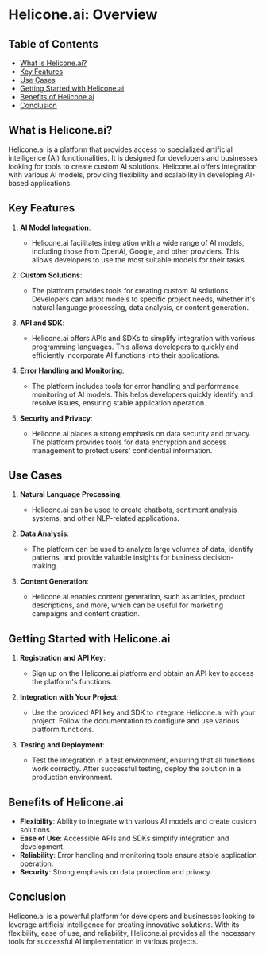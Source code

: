 # Helicone.ai: Overview

## Table of Contents

- [What is Helicone.ai?](#what-is-heliconeai)
- [Key Features](#key-features)
- [Use Cases](#use-cases)
- [Getting Started with Helicone.ai](#getting-started-with-heliconeai)
- [Benefits of Helicone.ai](#benefits-of-heliconeai)
- [Conclusion](#conclusion)

## What is Helicone.ai?

Helicone.ai is a platform that provides access to specialized artificial intelligence (AI) functionalities. It is designed for developers and businesses looking for tools to create custom AI solutions. Helicone.ai offers integration with various AI models, providing flexibility and scalability in developing AI-based applications.

## Key Features

1. **AI Model Integration**:
   - Helicone.ai facilitates integration with a wide range of AI models, including those from OpenAI, Google, and other providers. This allows developers to use the most suitable models for their tasks.

2. **Custom Solutions**:
   - The platform provides tools for creating custom AI solutions. Developers can adapt models to specific project needs, whether it's natural language processing, data analysis, or content generation.

3. **API and SDK**:
   - Helicone.ai offers APIs and SDKs to simplify integration with various programming languages. This allows developers to quickly and efficiently incorporate AI functions into their applications.

4. **Error Handling and Monitoring**:
   - The platform includes tools for error handling and performance monitoring of AI models. This helps developers quickly identify and resolve issues, ensuring stable application operation.

5. **Security and Privacy**:
   - Helicone.ai places a strong emphasis on data security and privacy. The platform provides tools for data encryption and access management to protect users' confidential information.

## Use Cases

1. **Natural Language Processing**:
   - Helicone.ai can be used to create chatbots, sentiment analysis systems, and other NLP-related applications.

2. **Data Analysis**:
   - The platform can be used to analyze large volumes of data, identify patterns, and provide valuable insights for business decision-making.

3. **Content Generation**:
   - Helicone.ai enables content generation, such as articles, product descriptions, and more, which can be useful for marketing campaigns and content creation.

## Getting Started with Helicone.ai

1. **Registration and API Key**:
   - Sign up on the Helicone.ai platform and obtain an API key to access the platform's functions.

2. **Integration with Your Project**:
   - Use the provided API key and SDK to integrate Helicone.ai with your project. Follow the documentation to configure and use various platform functions.

3. **Testing and Deployment**:
   - Test the integration in a test environment, ensuring that all functions work correctly. After successful testing, deploy the solution in a production environment.

## Benefits of Helicone.ai

- **Flexibility**: Ability to integrate with various AI models and create custom solutions.
- **Ease of Use**: Accessible APIs and SDKs simplify integration and development.
- **Reliability**: Error handling and monitoring tools ensure stable application operation.
- **Security**: Strong emphasis on data protection and privacy.

## Conclusion

Helicone.ai is a powerful platform for developers and businesses looking to leverage artificial intelligence for creating innovative solutions. With its flexibility, ease of use, and reliability, Helicone.ai provides all the necessary tools for successful AI implementation in various projects.